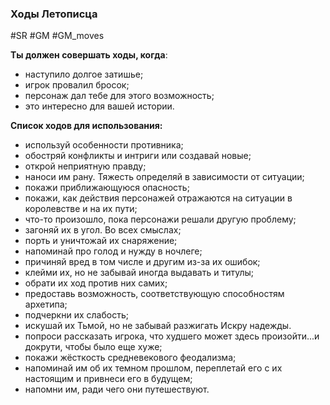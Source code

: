 ### **Ходы Летописца**

#SR #GM #GM_moves 

**Ты должен совершать ходы, когда**:
- наступило долгое затишье;
- игрок провалил бросок;
- персонаж дал тебе для этого возможность;
- это интересно для вашей истории.

**Список ходов для использования:**
- используй особенности противника;
- обостряй конфликты и интриги или создавай новые;
- открой неприятную правду;
- наноси им рану. Тяжесть определяй в зависимости от ситуации;
- покажи приближающуюся опасность;
- покажи, как действия персонажей отражаются на ситуации в королевстве и на их пути;
- что-то произошло, пока персонажи решали другую проблему;
- загоняй их в угол. Во всех смыслах;
- порть и уничтожай их снаряжение;
- напоминай про голод и нужду в ночлеге;
- причиняй вред в том числе и другим из-за их ошибок;
- клейми их, но не забывай иногда выдавать и титулы;
- обрати их ход против них самих;
- предоставь возможность, соответствующую способностям архетипа;
- подчеркни их слабость;
- искушай их Тьмой, но не забывай разжигать Искру надежды.
- попроси рассказать игрока, что худшего может здесь произойти...и докрути, чтобы было еще хуже;
- покажи жёсткость средневекового феодализма;
- напоминай им об их темном прошлом, переплетай его с их настоящим и привнеси его в будущем;
- напомни им, ради чего они путешествуют.